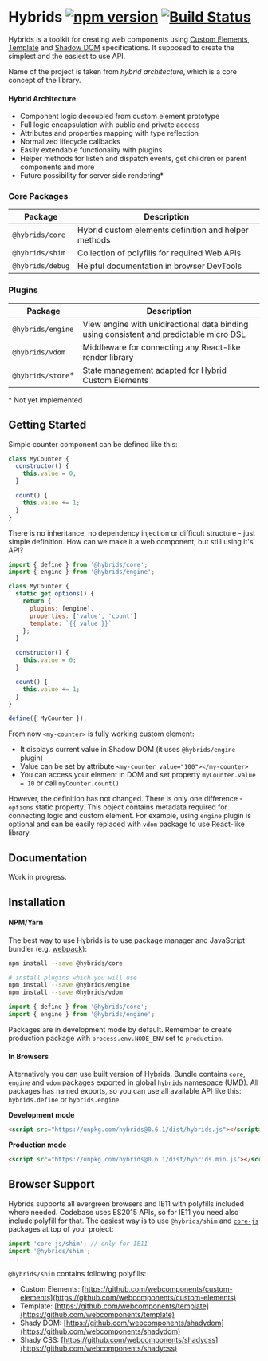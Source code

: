 # Hybrids [![npm version](https://badge.fury.io/js/hybrids.svg)](https://badge.fury.io/js/hybrids) [![Build Status](https://travis-ci.org/hybridsjs/hybrids.svg?branch=master)](https://travis-ci.org/hybridsjs/hybrids)

Hybrids is a toolkit for creating web components using [Custom Elements](https://www.w3.org/TR/custom-elements/), [Template](https://www.w3.org/TR/html-templates/) and [Shadow DOM](https://w3c.github.io/webcomponents/spec/shadow/) specifications. It supposed to create the simplest and the easiest to use API.

Name of the project is taken from *hybrid architecture*, which is a core concept of the library.

#### Hybrid Architecture

* Component logic decoupled from custom element prototype
* Full logic encapsulation with public and private access
* Attributes and properties mapping with type reflection
* Normalized lifecycle callbacks
* Easily extendable functionality with plugins
* Helper methods for listen and dispatch events, get children or parent components and more
* Future possibility for server side rendering*

### Core Packages

| Package           | Description                           |
|-------------------|---------------------------------------|
| `@hybrids/core`   | Hybrid custom elements definition and helper methods |
| `@hybrids/shim`   | Collection of polyfills for required Web APIs |
| `@hybrids/debug`  | Helpful documentation in browser DevTools |

### Plugins

| Package           | Description                           |
|-------------------|---------------------------------------|
| `@hybrids/engine` | View engine with unidirectional data binding using consistent and predictable micro DSL |
| `@hybrids/vdom`   | Middleware for connecting any React-like render library |
| `@hybrids/store`*  | State management adapted for Hybrid Custom Elements |

\* Not yet implemented

## Getting Started

Simple counter component can be defined like this:

```javascript
class MyCounter {
  constructor() {
    this.value = 0;
  }

  count() {
    this.value += 1;
  }
}
```

There is no inheritance, no dependency injection or difficult structure - just simple definition. How can we make it
a web component, but still using it's API?

```javascript
import { define } from '@hybrids/core';
import { engine } from '@hybrids/engine';

class MyCounter {
  static get options() {
    return {
      plugins: [engine],
      properties: ['value', 'count']
      template: `{{ value }}`
    };
  }

  constructor() {
    this.value = 0;
  }

  count() {
    this.value += 1;
  }
}

define({ MyCounter });
```

From now `<my-counter>` is fully working custom element:

* It displays current value in Shadow DOM (it uses `@hybrids/engine` plugin)
* Value can be set by attribute `<my-counter value="100"></my-counter>`
* You can access your element in DOM and set property `myCounter.value = 10`
  or call `myCounter.count()`

However, the definition has not changed. There is only one difference - `options` static property. This object contains metadata required for connecting logic and custom element.
For example, using `engine` plugin is optional and can be easily replaced with `vdom` package to use React-like library.

## Documentation

Work in progress.

## Installation

#### NPM/Yarn

The best way to use Hybrids is to use package manager and JavaScript bundler (e.g. [webpack](https://webpack.js.org/)):

```bash
npm install --save @hybrids/core

# install plugins which you will use
npm install --save @hybrids/engine
npm install --save @hybrids/vdom
```

```javascript
import { define } from '@hybrids/core';
import { engine } from '@hybrids/engine';
```

Packages are in development mode by default. Remember to create production package with `process.env.NODE_ENV` set to `production`.

#### In Browsers

Alternatively you can use built version of Hybrids. Bundle contains `core`, `engine` and `vdom` packages exported in global `hybrids` namespace (UMD). All packages has named exports, so you can use all available API like this: `hybrids.define` or `hybrids.engine`.

**Development mode**
```html
<script src="https://unpkg.com/hybrids@0.6.1/dist/hybrids.js"></script>
```

**Production mode**
```html
<script src="https://unpkg.com/hybrids@0.6.1/dist/hybrids.min.js"></script>
```

## Browser Support

Hybrids supports all evergreen browsers and IE11 with polyfills included where needed. Codebase uses ES2015 APIs, so for IE11 you need also include polyfill for that. The easiest way is to use `@hybrids/shim`  and [`core-js`](https://github.com/zloirock/core-js) packages at top of your project:

```javascript
import 'core-js/shim'; // only for IE11
import '@hybrids/shim';
...
```

`@hybrids/shim` contains following polyfills:

* Custom Elements: [https://github.com/webcomponents/custom-elements](https://github.com/webcomponents/custom-elements)
* Template: [https://github.com/webcomponents/template](https://github.com/webcomponents/template)
* Shady DOM: [https://github.com/webcomponents/shadydom](https://github.com/webcomponents/shadydom)
* Shady CSS: [https://github.com/webcomponents/shadycss](https://github.com/webcomponents/shadycss)
